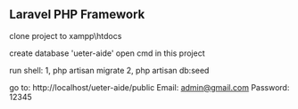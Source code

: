## Laravel PHP Framework
clone project to xampp\htdocs

create database 'ueter-aide'
open cmd in this project

run shell: 
1, php artisan migrate
2, php artisan db:seed


go to: http://localhost/ueter-aide/public
Email: admin@gmail.com
Password: 12345
